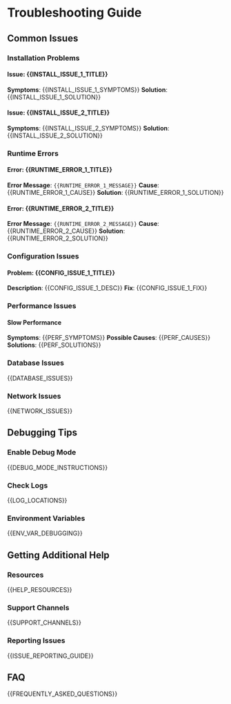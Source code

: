 # Troubleshooting Guide

## Common Issues

### Installation Problems

#### Issue: {{INSTALL_ISSUE_1_TITLE}}
**Symptoms**: {{INSTALL_ISSUE_1_SYMPTOMS}}
**Solution**: {{INSTALL_ISSUE_1_SOLUTION}}

#### Issue: {{INSTALL_ISSUE_2_TITLE}}
**Symptoms**: {{INSTALL_ISSUE_2_SYMPTOMS}}
**Solution**: {{INSTALL_ISSUE_2_SOLUTION}}

### Runtime Errors

#### Error: {{RUNTIME_ERROR_1_TITLE}}
**Error Message**: `{{RUNTIME_ERROR_1_MESSAGE}}`
**Cause**: {{RUNTIME_ERROR_1_CAUSE}}
**Solution**: {{RUNTIME_ERROR_1_SOLUTION}}

#### Error: {{RUNTIME_ERROR_2_TITLE}}
**Error Message**: `{{RUNTIME_ERROR_2_MESSAGE}}`
**Cause**: {{RUNTIME_ERROR_2_CAUSE}}
**Solution**: {{RUNTIME_ERROR_2_SOLUTION}}

### Configuration Issues

#### Problem: {{CONFIG_ISSUE_1_TITLE}}
**Description**: {{CONFIG_ISSUE_1_DESC}}
**Fix**: {{CONFIG_ISSUE_1_FIX}}

### Performance Issues

#### Slow Performance
**Symptoms**: {{PERF_SYMPTOMS}}
**Possible Causes**:
{{PERF_CAUSES}}
**Solutions**:
{{PERF_SOLUTIONS}}

### Database Issues

{{DATABASE_ISSUES}}

### Network Issues

{{NETWORK_ISSUES}}

## Debugging Tips

### Enable Debug Mode
{{DEBUG_MODE_INSTRUCTIONS}}

### Check Logs
{{LOG_LOCATIONS}}

### Environment Variables
{{ENV_VAR_DEBUGGING}}

## Getting Additional Help

### Resources
{{HELP_RESOURCES}}

### Support Channels
{{SUPPORT_CHANNELS}}

### Reporting Issues
{{ISSUE_REPORTING_GUIDE}}

## FAQ

{{FREQUENTLY_ASKED_QUESTIONS}}